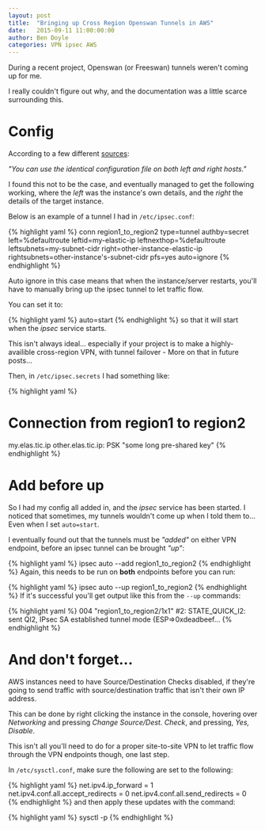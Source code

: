 ```yaml
---
layout: post
title:  "Bringing up Cross Region Openswan Tunnels in AWS"
date:   2015-09-11 11:00:00:00
author: Ben Doyle
categories: VPN ipsec AWS
---
```

During a recent project, Openswan (or Freeswan) tunnels weren't coming up for me.

I really couldn't figure out why, and the documentation was a little scarce surrounding this.


# Config
According to a few different [sources](https://access.redhat.com/documentation/en-US/Red_Hat_Enterprise_Linux/6/html/Security_Guide/Host-To-Host_VPN_Using_Openswan.html#Verify_Host-To-Host_VPN_Using_Openswan):

*"You can use the identical configuration file on both left and right hosts."*

I found this not to be the case, and eventually managed to get the following working, where the *left* was the instance's own details, and the *right* the details of the target instance.

Below is an example of a tunnel I had in `/etc/ipsec.conf`:

{% highlight yaml %}
conn region1_to_region2
        type=tunnel
        authby=secret
        left=%defaultroute
        leftid=my-elastic-ip
        leftnexthop=%defaultroute
        leftsubnets=my-subnet-cidr
        right=other-instance-elastic-ip
        rightsubnets=other-instance's-subnet-cidr
        pfs=yes
        auto=ignore
{% endhighlight %}

Auto ignore in this case means that when the instance/server restarts, you'll have to manually bring up the ipsec tunnel to let traffic flow.

You can set it to:

{% highlight yaml %}
auto=start
{% endhighlight %}
so that it will start when the *ipsec* service starts. 

This isn't always ideal... especially if your project is to make a highly-availible cross-region VPN, with tunnel failover - More on that in future posts...


Then, in `/etc/ipsec.secrets` I had something like:

{% highlight yaml %}
# Connection from region1 to region2
my.elas.tic.ip other.elas.tic.ip: PSK "some long pre-shared key"
{% endhighlight %}


# Add before up
So I had my config all added in, and the *ipsec* service has been started.
I noticed that sometimes, my tunnels wouldn't come up when I told them to...
Even when I set `auto=start`. 

I eventually found out that the tunnels must be *"added"* on either VPN endpoint, before an ipsec tunnel can be brought *"up"*:

{% highlight yaml %}
ipsec auto --add region1_to_region2
{% endhighlight %}
Again, this needs to be run on **both** endpoints before you can run:

{% highlight yaml %}
ipsec auto --up region1_to_region2
{% endhighlight %}
If it's successful you'll get output like this from the `--up` commands:

{% highlight yaml %}
004 "region1_to_region2/1x1" #2: STATE_QUICK_I2: sent QI2, IPsec SA established tunnel mode {ESP=>0xdeadbeef...
{% endhighlight %}


# And don't forget...
AWS instances need to have Source/Destination Checks disabled, if they're going to send traffic with source/destination traffic that isn't their own IP address.

This can be done by right clicking the instance in the console, hovering over *Networking* and pressing *Change Source/Dest. Check*, and pressing, *Yes, Disable*.

This isn't all you'll need to do for a proper site-to-site VPN to let traffic flow through the VPN endpoints though, one last step.

In `/etc/sysctl.conf`, make sure the following are set to the following:

{% highlight yaml %}
net.ipv4.ip_forward = 1
net.ipv4.conf.all.accept_redirects = 0
net.ipv4.conf.all.send_redirects = 0
{% endhighlight %}
and then apply these updates with the command:

{% highlight yaml %}
sysctl -p
{% endhighlight %}